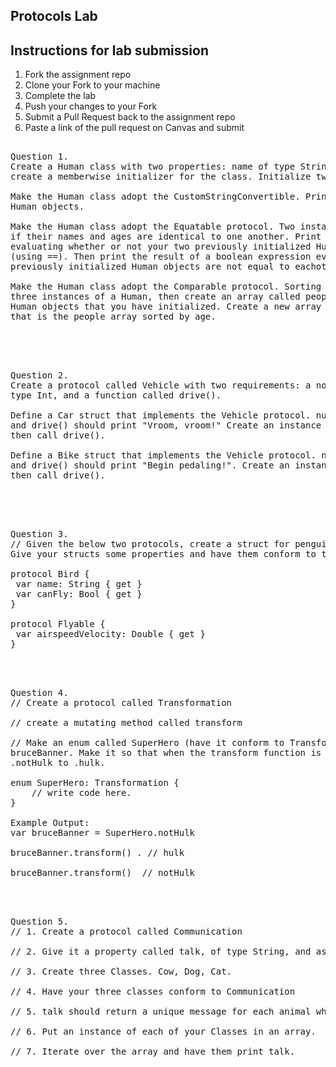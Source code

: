 
## Protocols Lab

## Instructions for lab submission 

1. Fork the assignment repo
1. Clone your Fork to your machine
1. Complete the lab
1. Push your changes to your Fork
1. Submit a Pull Request back to the assignment repo
1. Paste a link of the pull request on Canvas and submit

<pre> 
Question 1.
Create a Human class with two properties: name of type String, and age of type Int. You'll need to 
create a memberwise initializer for the class. Initialize two Human instances.

Make the Human class adopt the CustomStringConvertible. Print both of your previously initialized
Human objects.

Make the Human class adopt the Equatable protocol. Two instances of Human should be considered equal
if their names and ages are identical to one another. Print the result of a boolean expression 
evaluating whether or not your two previously initialized Human objects are equal to eachother
(using ==). Then print the result of a boolean expression evaluating whether or not your two
previously initialized Human objects are not equal to eachother (using !=).

Make the Human class adopt the Comparable protocol. Sorting should be based on age. Create another
three instances of a Human, then create an array called people of type [Human] with all of the
Human objects that you have initialized. Create a new array called sortedPeople of type [Human] 
that is the people array sorted by age.
</pre> 

</br> </br> 


<pre> 
Question 2. 
Create a protocol called Vehicle with two requirements: a nonsettable numberOfWheels property of
type Int, and a function called drive().

Define a Car struct that implements the Vehicle protocol. numberOfWheels should return a value of 4,
and drive() should print "Vroom, vroom!" Create an instance of Car, print its number of wheels, 
then call drive().

Define a Bike struct that implements the Vehicle protocol. numberOfWheels should return a value of 2,
and drive() should print "Begin pedaling!". Create an instance of Bike, print its number of wheels,
then call drive().
</pre>  

</br> </br> 

<pre> 
Question 3. 
// Given the below two protocols, create a struct for penguin(a flightless bird) and an eagle.
Give your structs some properties and have them conform to the appropriate protocols.

protocol Bird {
 var name: String { get }
 var canFly: Bool { get }
}

protocol Flyable {
 var airspeedVelocity: Double { get }
}
</pre> 

</br> </br> 

<pre>
Question 4. 
// Create a protocol called Transformation

// create a mutating method called transform

// Make an enum called SuperHero (have it conform to Transformation) and an instance of it named
bruceBanner. Make it so that when the transform function is called that bruceBanner turns from 
.notHulk to .hulk.

enum SuperHero: Transformation {
    // write code here.
}

Example Output: 
var bruceBanner = SuperHero.notHulk

bruceBanner.transform() . // hulk

bruceBanner.transform()  // notHulk
</pre> 

</br> </br> 

<pre>
Question 5. 
// 1. Create a protocol called Communication

// 2. Give it a property called talk, of type String, and assign it an explicit getter.

// 3. Create three Classes. Cow, Dog, Cat.

// 4. Have your three classes conform to Communication

// 5. talk should return a unique message for each animal when talk is called.

// 6. Put an instance of each of your Classes in an array.

// 7. Iterate over the array and have them print talk.
</pre> 


